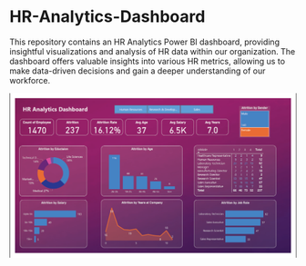 # HR-Analytics-Dashboard
This repository contains an HR Analytics Power BI dashboard, providing insightful visualizations and analysis of HR data within our organization. The dashboard offers valuable insights into various HR metrics, allowing us to make data-driven decisions and gain a deeper understanding of our workforce.

![](https://github.com/sarthakking5/HR-Analytics-Dashboard/blob/main/dashboard%20files/image1png.png)
